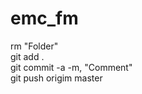 # emc_fm
rm "Folder" <br/>
git add .  <br/>
git commit -a -m, "Comment"  <br/>
git push origim master  <br/>
